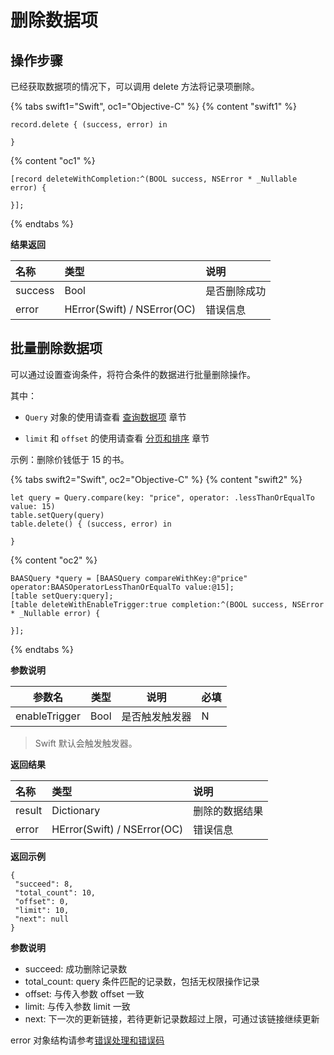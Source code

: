 # 删除数据项

## 操作步骤

已经获取数据项的情况下，可以调用 delete 方法将记录项删除。

{% tabs swift1="Swift", oc1="Objective-C" %}
{% content "swift1" %}
```
record.delete { (success, error) in
                    
}
```
{% content "oc1" %}
```
[record deleteWithCompletion:^(BOOL success, NSError * _Nullable error) {
                        
}];
```
{% endtabs %}

**结果返回**

| 名称       | 类型           | 说明 |
| :-------- | :------------  | :------ |
| success   | Bool           | 是否删除成功 |
| error   |  HError(Swift) / NSError(OC) |  错误信息     |

## 批量删除数据项

可以通过设置查询条件，将符合条件的数据进行批量删除操作。

其中：
 - `Query` 对象的使用请查看 [查询数据项](./query.md) 章节

 - `limit` 和 `offset` 的使用请查看 [分页和排序](./limit-and-order.md) 章节

示例：删除价钱低于 15 的书。

{% tabs swift2="Swift", oc2="Objective-C" %}
{% content "swift2" %}
```
let query = Query.compare(key: "price", operator: .lessThanOrEqualTo value: 15)
table.setQuery(query)
table.delete() { (success, error) in
                
}
```
{% content "oc2" %}
```
BAASQuery *query = [BAASQuery compareWithKey:@"price" operator:BAASOperatorLessThanOrEqualTo value:@15];
[table setQuery:query];
[table deleteWithEnableTrigger:true completion:^(BOOL success, NSError * _Nullable error) {

}];
```
{% endtabs %}

**参数说明**

| 参数名    | 类型    | 说明              |  必填  |
|-----------|---------|-------------------|--|
| enableTrigger | Bool    |   是否触发触发器  |  N

> Swift 默认会触发触发器。

**返回结果**
 
| 名称      | 类型           | 说明 |
| :------- | :------------  | :------ |
| result  |  Dictionary           | 删除的数据结果 |
| error   |  HError(Swift) / NSError(OC) |  错误信息  |

 **返回示例**
 ```
 {
  "succeed": 8,
  "total_count": 10,
  "offset": 0,
  "limit": 10,
  "next": null
}
 ```

**参数说明**
* succeed:	成功删除记录数
* total_count:	query 条件匹配的记录数，包括无权限操作记录
* offset: 与传入参数 offset 一致
* limit: 与传入参数 limit 一致
* next: 下一次的更新链接，若待更新记录数超过上限，可通过该链接继续更新

error 对象结构请参考[错误处理和错误码](/ios-sdk/error-code.md)